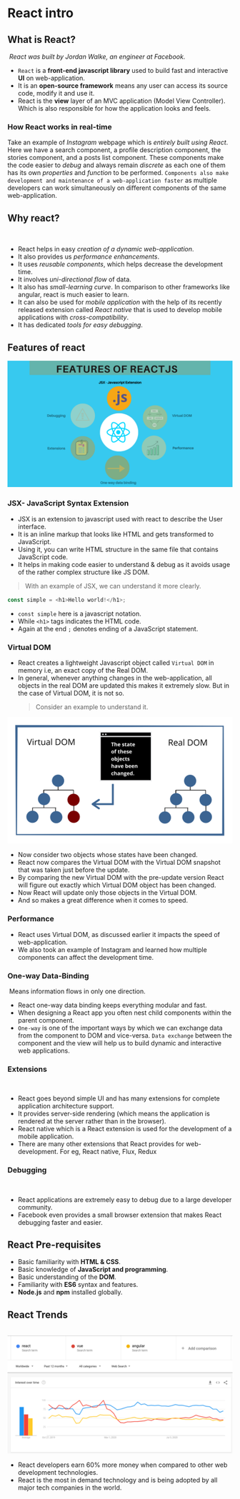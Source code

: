 # React intro
## What is React?

​
_React was built by Jordan Walke, an engineer at Facebook._
​
* `React` is a **front-end javascript library** used to build fast and interactive **UI** on web-application.
* It is an **open-source framework** means any user can access its source code, modify it and use it.
* React is the __view__ layer of an MVC application (Model View Controller). Which is also responsible for how the application looks and feels.
​
### How React works in real-time


Take an example of _Instagram_ webpage which is *entirely built using React*. Here we have a search component, a profile description component, the stories component, and a posts list component. These components make the code easier to *debug* and always remain *discrete* as each one of them has its own *properties* and *function* to be performed. `Components also make development and maintenance of a web-application faster` as multiple developers can work simultaneously on different components of the same web-application.
​
## Why react?

​
* React helps in easy *creation of a dynamic web-application*.
* It also provides us *performance enhancements*.
* It uses *reusable components*, which helps decrease the development time.
* It involves *uni-directional flow* of data.
* It also has *small-learning curve*. In comparison to other frameworks like angular, react is much easier to learn.
* It can also be used for *mobile application* with the help of its recently released extension called _React native_ that is used to develop mobile applications with _cross-compatibility_.
* It has dedicated _tools for easy debugging_.
​
## Features of react

![1](uploads/23a97dd2bb4cb952dcd8a2a0c7fe3d4e/1.png)
​
### JSX- JavaScript Syntax Extension

* JSX is an extension to javascript used with react to describe the User interface.
* It is an inline markup that looks like HTML and gets transformed to JavaScript.
* Using it, you can write HTML structure in the same file that contains JavaScript code.
* It helps in making code easier to understand & debug as it avoids usage of the rather complex structure like JS DOM.
​
> With an example of JSX, we can understand it more clearly.

```js
const simple = <h1>Hello world!</h1>;
```
* `const simple` here is a javascript notation.
* While `<h1>` tags indicates the HTML code.
* Again at the end `;` denotes ending of a JavaScript statement.
​
### Virtual DOM

* React creates a lightweight Javascript object called `Virtual DOM` in memory i.e, an exact copy of the Real DOM.
* In general, whenever anything changes in the web-application, all objects in the real DOM are updated this makes it extremely slow. But in the case of Virtual DOM, it is not so.
  > Consider an example to understand it.
  
![2](uploads/2055cbae7563766d0c1b190566129621/2.png)

  * Now consider two objects whose states have been changed.
  * React now compares the Virtual DOM with the Virtual DOM snapshot that was taken just before the update.
  * By comparing the new Virtual DOM with the pre-update version React will figure out exactly which Virtual DOM object has been changed.
  * Now React will update only those objects in the Virtual DOM.
  * And so makes a great difference when it comes to speed.
​
### Performance

* React uses Virtual DOM, as discussed earlier it impacts the speed of web-application.
* We also took an example of Instagram and learned how multiple components can affect the development time.
​
### One-way Data-Binding
​
Means information flows in only one direction. 
* React one-way data binding keeps everything modular and fast.
* When designing a React app you often nest child components within the parent component.
* `One-way` is one of the important ways by which we can exchange data from the component to DOM and vice-versa. `Data exchange` between the component and the view will help us to build dynamic and interactive web applications.
​
### Extensions
​
* React goes beyond simple UI and has many extensions for complete application architecture support.
* It provides server-side rendering (which means the application is rendered at the server rather than in the browser).
* React native which is a React extension is used for the development of a mobile application.
* There are many other extensions that React provides for web-development. For eg, React native, Flux, Redux
​
### Debugging
​

* React applications are extremely easy to debug due to a large developer community.
* Facebook even provides a small browser extension that makes React debugging faster and easier.
​
## React Pre-requisites

* Basic familiarity with __HTML & CSS__.
* Basic knowledge of __JavaScript and programming__.
* Basic understanding of the __DOM__.
* Familiarity with __ES6__ syntax and features.
* __Node.js__ and __npm__ installed globally.
​
## React Trends
​
![3](uploads/e3ad9d24a87098021d15235d374cc730/3.png)

* React developers earn 60% more money when compared to other web development technologies.
* React is the most in demand technology and is being adopted by all major tech companies in the world.